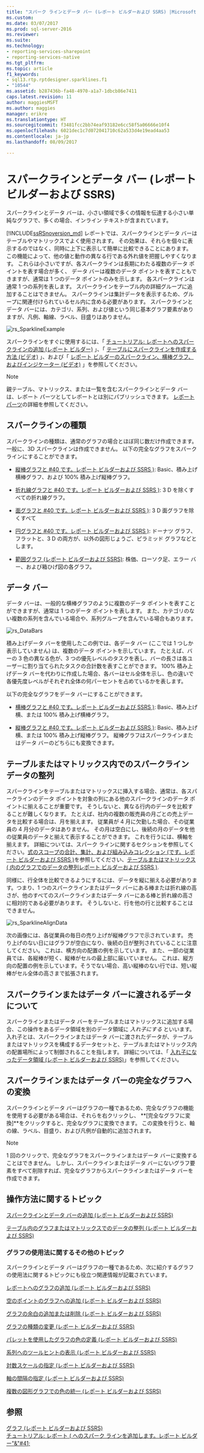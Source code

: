 ```yaml
---
title: "スパーク ラインとデータ バー (レポート ビルダーおよび SSRS) |Microsoft ドキュメント"
ms.custom: 
ms.date: 03/07/2017
ms.prod: sql-server-2016
ms.reviewer: 
ms.suite: 
ms.technology:
- reporting-services-sharepoint
- reporting-services-native
ms.tgt_pltfrm: 
ms.topic: article
f1_keywords:
- sql13.rtp.rptdesigner.sparklines.f1
- "10544"
ms.assetid: b287436b-fa48-4970-a1a7-1dbcb86e7411
caps.latest.revision: 11
author: maggiesMSFT
ms.author: maggies
manager: erikre
ms.translationtype: HT
ms.sourcegitcommit: f3481fcc2bb74eaf93182e6cc58f5a06666e10f4
ms.openlocfilehash: 6021dec1c7d072041710c62a533d4e19ead4aa53
ms.contentlocale: ja-jp
ms.lasthandoff: 08/09/2017

---
```

# <a name="sparklines-and-data-bars-report-builder-and-ssrs"></a>スパークラインとデータ バー (レポート ビルダーおよび SSRS)
  スパークラインとデータ バーは、小さい領域で多くの情報を伝達する小さい単純なグラフで、多くの場合、インライン テキストが含まれています。   
    
  [!INCLUDE[ssRSnoversion_md](../../includes/ssrsnoversion-md.md)] レポートでは、スパークラインとデータ バーはテーブルやマトリックスでよく使用されます。 その効果は、それらを個々に表示するのではなく、同時に上下に表示して簡単に比較できることにあります。 この機能によって、他の値と動作の異なる行である外れ値を把握しやすくなります。 これらは小さいですが、各スパークラインは長期にわたる複数のデータ ポイントを表す場合が多く、 データ バーは複数のデータ ポイントを表すこともできますが、通常は 1 つのデータ ポイントのみを示します。 各スパークラインは通常 1 つの系列を表します。 スパークラインをテーブル内の詳細グループに追加することはできません。 スパークラインは集計データを表示するため、グループに関連付けられているセル内に含める必要があります。 スパークラインとデータ バーには、カテゴリ、系列、および値という同じ基本グラフ要素がありますが、凡例、軸線、ラベル、目盛りはありません。  
  
 ![rs_SparklineExample](../../reporting-services/report-design/media/rs-sparklineexample.gif "rs_SparklineExample")  
  
 スパークラインをすぐに使用するには、「 [チュートリアル: レポートへのスパークラインの追加 &#40;レポート ビルダー&#41;](../../reporting-services/tutorial-add-a-sparkline-to-your-report-report-builder.md) 」、「 [テーブルにスパークラインを作成する方法 (ビデオ)](http://go.microsoft.com/fwlink/?LinkId=197092) 」、および「 [レポート ビルダーのスパークライン、横棒グラフ、およびインジケーター (ビデオ)](http://technet.microsoft.com/bi/video/ff877165) 」を参照してください。  
  
> [!NOTE]  
>  親テーブル、マトリックス、または一覧を含むスパークラインとデータ バーは、レポート パーツとしてレポートとは別にパブリッシュできます。 [レポート パーツ](../../reporting-services/report-design/report-parts-report-builder-and-ssrs.md)の詳細を参照してください。  
  
##  <a name="KindsofSparklines"></a> スパークラインの種類  
 スパークラインの種類は、通常のグラフの場合とほぼ同じ数だけ作成できます。 一般に、3D スパークラインは作成できません。 以下の完全なグラフをスパークラインにすることができます。  
  
-   [縦棒グラフと #40 です。レポート ビルダーおよび SSRS &#41;](../../reporting-services/report-design/column-charts-report-builder-and-ssrs.md): Basic、積み上げ横棒グラフ、および 100% 積み上げ縦棒グラフ。  
  
-   [折れ線グラフと #40 です。レポート ビルダーおよび SSRS &#41;](../../reporting-services/report-design/line-charts-report-builder-and-ssrs.md): 3 D を除くすべての折れ線グラフ。  
  
-   [面グラフと #40 です。レポート ビルダーおよび SSRS &#41;](../../reporting-services/report-design/area-charts-report-builder-and-ssrs.md): 3 D 面グラフを除くすべて  
  
-   [円グラフと #40 です。レポート ビルダーおよび SSRS &#41;](../../reporting-services/report-design/pie-charts-report-builder-and-ssrs.md): ドーナツ グラフ、フラットと、3 D の両方が、以外の図形じょうご、ピラミッド グラフなどとします。  
  
-   [範囲グラフ &#40;レポート ビルダーおよび SSRS&#41;](../../reporting-services/report-design/range-charts-report-builder-and-ssrs.md): 株価、ローソク足、エラー バー、および箱ひげ図の各グラフ。  
  
##  <a name="DataBars"></a> データ バー  
 データ バーは、一般的な横棒グラフのように複数のデータ ポイントを表すことができますが、通常は 1 つのデータ ポイントを表します。 また、カテゴリのない複数の系列を含んでいる場合や、系列グループを含んでいる場合もあります。  
  
 ![rs_DataBars](../../reporting-services/report-design/media/rs-databars.gif "rs_DataBars")  
  
 積み上げデータ バーを使用したこの例では、各データ バー (ここでは 1 つしか表示していません) は、複数のデータ ポイントを示しています。 たとえば、バーの 3 色の異なる色が、3 つの優先レベルのタスクを表し、バーの長さは各ユーザーに割り当てられたタスクの合計数を表すことができます。 100% 積み上げデータ バーを代わりに作成した場合、各バーはセル全体を示し、色の違いで各優先度レベルがそれぞれ全体の何パーセントを占めているかを表します。  
  
 以下の完全なグラフをデータ バーにすることができます。  
  
-   [横棒グラフと #40 です。レポート ビルダーおよび SSRS &#41;](../../reporting-services/report-design/bar-charts-report-builder-and-ssrs.md): Basic、積み上げ横、または 100% 積み上げ横棒グラフ。  
  
-   [縦棒グラフと #40 です。レポート ビルダーおよび SSRS &#41;](../../reporting-services/report-design/column-charts-report-builder-and-ssrs.md): Basic、積み上げ横、または 100% 積み上げ縦棒グラフ。 縦棒グラフはスパークラインまたはデータ バーのどちらにも変換できます。  
  
##  <a name="AlignDatainTableMatrix"></a> テーブルまたはマトリックス内でのスパークライン データの整列  
 スパークラインをテーブルまたはマトリックスに挿入する場合、通常は、各スパークラインのデータ ポイントを対象の列にある他のスパークラインのデータ ポイントに揃えることが重要です。 そうしないと、異なる行内のデータを比較することが難しくなります。 たとえば、社内の複数の販売員の月ごとの売上データを比較する場合は、月を揃えます。 従業員が 4 月に欠勤した場合、その従業員の 4 月分のデータはありません。 その月は空白にし、後続の月のデータを他の従業員のデータと揃えて表示することができます。 これを行うには、横軸を揃えます。 詳細については、スパーク ラインに関するセクションを参照してください。[式のスコープの合計、集計、および組み込みコレクション &#40;です。レポート ビルダーおよび SSRS &#41;](../../reporting-services/report-design/expression-scope-for-totals-aggregates-and-built-in-collections.md)を参照してください、[テーブルまたはマトリックス &#40; 内のグラフでのデータの整列レポート ビルダーおよび SSRS &#41;](../../reporting-services/report-design/align-the-data-in-a-chart-in-a-table-or-matrix-report-builder-and-ssrs.md).  
  
 同様に、行全体を比較できるようにするには、データを縦に揃える必要があります。つまり、1 つのスパークラインまたはデータ バーにある棒または折れ線の高さが、他のすべてのスパークラインまたはデータ バーにある棒と折れ線の高さに相対的である必要があります。 そうしないと、行を他の行と比較することはできません。  
  
 ![rs_SparklineAlignData](../../reporting-services/report-design/media/rs-sparklinealigndata.gif "rs_SparklineAlignData")  
  
 次の画像には、各従業員の毎日の売り上げが縦棒グラフで示されています。 売り上げのない日にはグラフが空白になり、後続の日が整列されていることに注意してください。 これは、横方向の配置の例を示しています。 また、一部の従業員では、各縦棒が短く、縦棒がセルの最上部に届いていません。 これは、縦方向の配置の例を示しています。そうでない場合、高い縦棒のない行では、短い縦棒がセル全体の高さまで拡張されます。  
  
##  <a name="UnderstandScope"></a> スパークラインまたはデータ バーに渡されるデータについて  
 スパークラインまたはデータ バーをテーブルまたはマトリックスに追加する場合、この操作をあるデータ領域を別のデータ領域に *入れ子にする* といいます。 入れ子とは、スパークラインまたはデータ バーに渡されたデータが、テーブルまたはマトリックスを構成するデータセットと、テーブルまたはマトリックス内の配置場所によって制御されることを指します。 詳細については、「 [入れ子になったデータ領域 &#40;レポート ビルダーおよび SSRS&#41;](../../reporting-services/report-design/nested-data-regions-report-builder-and-ssrs.md)」を参照してください。  
  
##  <a name="ConvertSparklinetoChart"></a> スパークラインまたはデータ バーの完全なグラフへの変換  
 スパークラインとデータ バーはグラフの一種であるため、完全なグラフの機能を使用する必要がある場合は、それらを右クリックし、 **[完全なグラフに変換]**をクリックすると、完全なグラフに変換できます。 この変換を行うと、軸の線、ラベル、目盛り、および凡例が自動的に追加されます。  
  
> [!NOTE]  
>  1 回のクリックで、完全なグラフをスパークラインまたはデータ バーに変換することはできません。 しかし、スパークラインまたはデータ バーにないグラフ要素をすべて削除すれば、完全なグラフからスパークラインまたはデータ バーを作成できます。  
  
##  <a name="HowTo"></a> 操作方法に関するトピック  
 [スパークラインとデータ バーの追加 &#40;レポート ビルダーおよび SSRS&#41;](../../reporting-services/report-design/add-sparklines-and-data-bars-report-builder-and-ssrs.md)  
  
 [テーブル内のグラフまたはマトリックスでのデータの整列 &#40;レポート ビルダーおよび SSRS&#41;](../../reporting-services/report-design/align-the-data-in-a-chart-in-a-table-or-matrix-report-builder-and-ssrs.md)  
  
### <a name="other-how-to-topics-for-charts"></a>グラフの使用法に関するその他のトピック  
 スパークラインとデータ バーはグラフの一種であるため、次に紹介するグラフの使用法に関するトピックにも役立つ関連情報が記載されています。  
  
 [レポートへのグラフの追加 &#40;レポート ビルダーおよび SSRS&#41;](../../reporting-services/report-design/add-a-chart-to-a-report-report-builder-and-ssrs.md)  
  
 [空のポイントのグラフへの追加 &#40;レポート ビルダーおよび SSRS&#41;](../../reporting-services/report-design/add-empty-points-to-a-chart-report-builder-and-ssrs.md)  
  
 [グラフの余白の追加または削除 &#40;レポート ビルダーおよび SSRS&#41;](../../reporting-services/report-design/add-or-remove-margins-from-a-chart-report-builder-and-ssrs.md)  
  
 [グラフの種類の変更 &#40;レポート ビルダーおよび SSRS&#41;](../../reporting-services/report-design/change-a-chart-type-report-builder-and-ssrs.md)  
  
 [パレットを使用したグラフの色の定義 &#40;レポート ビルダーおよび SSRS&#41;](../../reporting-services/report-design/define-colors-on-a-chart-using-a-palette-report-builder-and-ssrs.md)  
  
 [系列へのツールヒントの表示 &#40;レポート ビルダーおよび SSRS&#41;](../../reporting-services/report-design/show-tooltips-on-a-series-report-builder-and-ssrs.md)  
  
 [対数スケールの指定 &#40;レポート ビルダーおよび SSRS&#41;](../../reporting-services/report-design/specify-a-logarithmic-scale-report-builder-and-ssrs.md)  
  
 [軸の間隔の指定 &#40;レポート ビルダーおよび SSRS&#41;](../../reporting-services/report-design/specify-an-axis-interval-report-builder-and-ssrs.md)  
  
 [複数の図形グラフでの色の統一 &#40;レポート ビルダーおよび SSRS&#41;](../../reporting-services/report-design/specify-consistent-colors-across-multiple-shape-charts-report-builder-and-ssrs.md)  
  
## <a name="see-also"></a>参照  
 [グラフ &#40;レポート ビルダーおよび SSRS&#41;](../../reporting-services/report-design/charts-report-builder-and-ssrs.md)   
 [チュートリアル: レポート &#40; へのスパーク ラインを追加します。レポート ビルダー"&"#41;](../../reporting-services/tutorial-add-a-sparkline-to-your-report-report-builder.md)   
  
  
